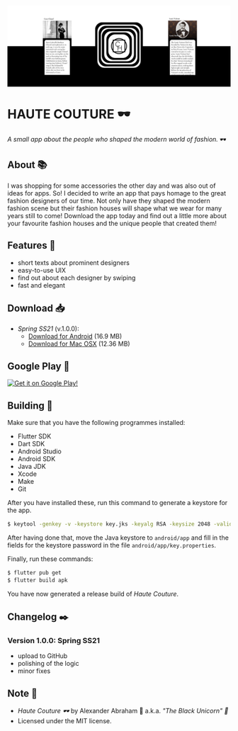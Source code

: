 <p align="center">
 <img src="https://github.com/iamtheblackunicorn/hautecouture/raw/main/assets/images/banner.png"/>
</p>

# HAUTE COUTURE :dark_sunglasses:

*A small app about the people who shaped the modern world of fashion.* :dark_sunglasses:

## About :books:

I was shopping for some accessories the other day and was also out of ideas for apps. So! I decided to write an app that pays homage to the great fashion designers of our time. Not only have they shaped the modern fashion scene but their fashion houses will shape what we wear for many years still to come! Download the app today and find out a little more about your favourite fashion houses and the unique people that created them!

## Features :test_tube:

- short texts about prominent designers
- easy-to-use UIX
- find out about each designer by swiping
- fast and elegant

## Download :inbox_tray:

- *Spring SS21* (v.1.0.0):
  - [Download for Android](https://github.com/iamtheblackunicorn/hautecouture/releases/download/v.1.0.0/HauteCouture-v1.0.0-SpringSS21-Release.apk) (16.9 MB)
  - [Download for Mac OSX](https://github.com/iamtheblackunicorn/hautecouture/releases/download/v.1.0.0/HauteCouture-v1.0.0-SpringSS21.app.zip) (12.36 MB)

## Google Play :robot:

[![Get it on Google Play!](https://blckunicorn.art/assets/images/static/GooglePlayDownload.png)](https://play.google.com/store/apps/details?id=com.blackunicorn.hautecouture)

## Building :hammer:

Make sure that you have the following programmes installed:

- Flutter SDK
- Dart SDK
- Android Studio
- Android SDK
- Java JDK
- Xcode
- Make
- Git

After you have installed these, run this command to generate a keystore for the app.

```bash
$ keytool -genkey -v -keystore key.jks -keyalg RSA -keysize 2048 -validity 10000 -alias key
```

After having done that, move the Java keystore to `android/app` and fill in the fields for the keystore password in the file `android/app/key.properties`.

Finally, run these commands:

```bash
$ flutter pub get
$ flutter build apk
```

You have now generated a release build of *Haute Couture*.

## Changelog :black_nib:

### Version 1.0.0: Spring SS21

- upload to GitHub
- polishing of the logic
- minor fixes

## Note :scroll:

- *Haute Couture :dark_sunglasses:* by Alexander Abraham :black_heart: a.k.a. *"The Black Unicorn" :unicorn:*
- Licensed under the MIT license.
